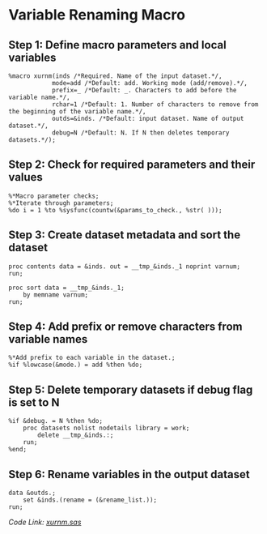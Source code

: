 # Variable Renaming Macro

## Step 1: Define macro parameters and local variables

```sas
%macro xurnm(inds /*Required. Name of the input dataset.*/,
            mode=add /*Default: add. Working mode (add/remove).*/,
            prefix=_ /*Default: _. Characters to add before the variable name.*/,
            rchar=1 /*Default: 1. Number of characters to remove from the beginning of the variable name.*/,
            outds=&inds. /*Default: input dataset. Name of output dataset.*/,
            debug=N /*Default: N. If N then deletes temporary datasets.*/);
```

## Step 2: Check for required parameters and their values

```sas
%*Macro parameter checks;
%*Iterate through parameters;
%do i = 1 %to %sysfunc(countw(&params_to_check., %str( )));
```

## Step 3: Create dataset metadata and sort the dataset

```sas
proc contents data = &inds. out = __tmp_&inds._1 noprint varnum;
run;

proc sort data = __tmp_&inds._1;
    by memname varnum;
run;
```

## Step 4: Add prefix or remove characters from variable names

```sas
%*Add prefix to each variable in the dataset.;
%if %lowcase(&mode.) = add %then %do;
```

## Step 5: Delete temporary datasets if debug flag is set to N

```sas
%if &debug. = N %then %do;
    proc datasets nolist nodetails library = work;
        delete __tmp_&inds.:;
    run;
%end;
```

## Step 6: Rename variables in the output dataset

```sas
data &outds.;
    set &inds.(rename = (&rename_list.));
run;
```

_Code Link: [xurnm.sas](https://github.com/atorus-research/atorus-sas-macros/blob/dev/sas/global/xurnm.sas)_